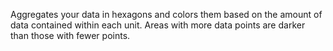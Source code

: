 Aggregates your data in hexagons and colors them based on the amount of data contained within each unit. Areas with more data points are darker than those with fewer points.